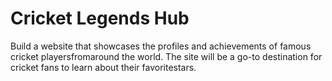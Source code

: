 # Cricket Legends Hub
 Build a website that showcases the profiles and achievements of famous cricket playersfromaround the world. The site will be a go-to destination for cricket fans to learn about their favoritestars.

